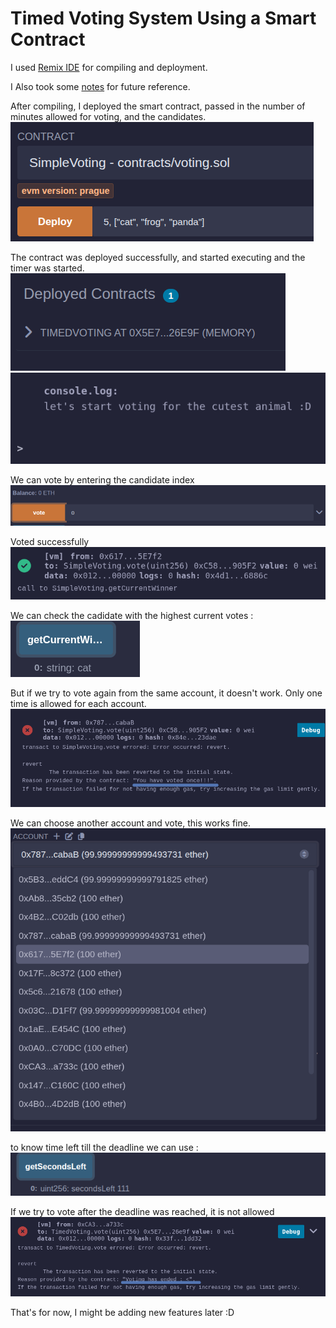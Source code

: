 # Timed Voting System Using a Smart Contract
I used [Remix IDE](https://remix.ethereum.org/) for compiling and deployment.

I Also took some [notes](notes.md) for future reference.

After compiling, I deployed the smart contract, passed in the number of minutes allowed for voting, and the candidates.
![](images/sc_1.png)

The contract was deployed successfully, and started executing and the timer was started.
![](images/sc_2.png)
![](images/sc_3.png)

We can vote by entering the candidate index
![](images/sc_4.png)

Voted successfully
![](images/sc_5.png)

We can check the cadidate with the highest current votes :
![](images/sc_6.png)

But if we try to vote again from the same account, it doesn't work. Only one time is allowed for each account.
![](images/sc_7.png)

We can choose another account and vote, this works fine.
![](images/sc_8.png)

to know time left till the deadline we can use :
![](images/sc_9.png)

If we try to vote after the deadline was reached, it is not allowed 
![](images/sc_10.png)

That's for now, I might be adding new features later :D